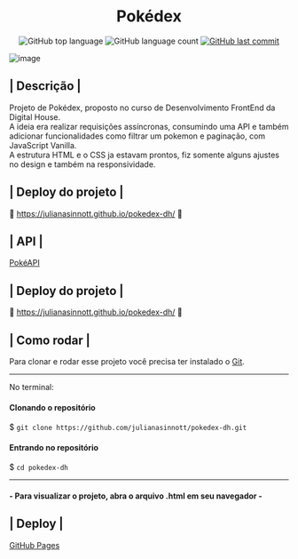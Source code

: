 <h1 align=center> Pokédex </h1>

<p align="center">
  <img alt="GitHub top language" src="https://img.shields.io/github/languages/top/julianasinnott/pokedex-dh.svg?color=3564ad">

  <img alt="GitHub language count" src="https://img.shields.io/github/languages/count/julianasinnott/pokedex-dh.svg?color=f39c12">
  
  <a href="https://github.com/julianasinnott/pokedex-dh/commits/main">
    <img alt="GitHub last commit" src="https://img.shields.io/github/last-commit/julianasinnott/pokedex-dh.svg?color=c0392b">
  </a>
</p>

![image](https://user-images.githubusercontent.com/100887684/181601950-2628a33b-923f-45be-8c03-c8a3464a80b4.png)



## | Descrição |

Projeto de Pokédex, proposto no curso de Desenvolvimento FrontEnd da Digital House. <br>
A ideia era realizar requisições assíncronas, consumindo uma API e também adicionar funcionalidades como filtrar um pokemon e paginação, com JavaScript Vanilla. <br>
A estrutura HTML e o CSS ja estavam prontos, fiz somente alguns ajustes no design e também na responsividade.

## | Deploy do projeto |

🔗 https://julianasinnott.github.io/pokedex-dh/ 🔗

## | API |

[PokéAPI](https://pokeapi.co/)

## | Deploy do projeto |

🔗 https://julianasinnott.github.io/pokedex-dh/ 🔗

## | Como rodar |

Para clonar e rodar esse projeto você precisa ter instalado o [Git](https://git-scm.com/). 

<hr>

No terminal:

#### Clonando o repositório
$ `git clone https://github.com/julianasinnott/pokedex-dh.git`

#### Entrando no repositório
$ `cd pokedex-dh`

<hr>

#### - Para visualizar o projeto, abra o arquivo .html em seu navegador -

## | Deploy |

[GitHub Pages](https://pages.github.com/)
